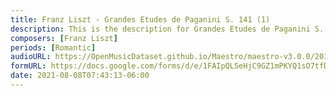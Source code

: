 ```yaml
---
title: Franz Liszt - Grandes Etudes de Paganini S. 141 (1)
description: This is the description for Grandes Etudes de Paganini S. 141 by Franz Liszt
composers: [Franz Liszt]
periods: [Romantic]
audioURL: https://OpenMusicDataset.github.io/Maestro/maestro-v3.0.0/2018/MIDI-Unprocessed_Recital1-3_MID--AUDIO_01_R1_2018_wav--3.midi
formURL: https://docs.google.com/forms/d/e/1FAIpQLSeHjC9GZ1mPKYQ1sO7tfD33oBiIlQ4LyFC-nvLB3-q6uipiYw/viewform
date: 2021-08-08T07:43:13-06:00
---
```

